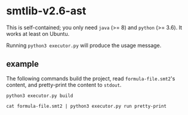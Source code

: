 # smtlib-v2.6-ast

This is self-contained; you only need ```java``` (>= 8) and ```python``` (>= 3.6). It works at least on Ubuntu.

Running ```python3 executor.py``` will produce the usage message.

## example

The following commands build the project, read ```formula-file.smt2```'s content, and pretty-print the content to ```stdout```.

```python3 executor.py build```

```cat formula-file.smt2 | python3 executor.py run pretty-print```
